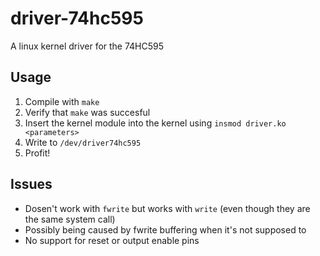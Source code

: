 # driver-74hc595

A linux kernel driver for the 74HC595

## Usage

1. Compile with `make`
2. Verify that `make` was succesful
3. Insert the kernel module into the kernel using `insmod driver.ko <parameters>`
4. Write to `/dev/driver74hc595`
5. Profit!

## Issues

 - Dosen't work with `fwrite` but works with `write` (even though they are the same system call)
  - Possibly being caused by fwrite buffering when it's not supposed to
 - No support for reset or output enable pins

